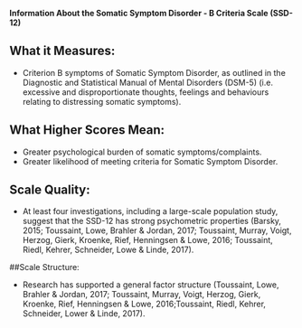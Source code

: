 **Information About the Somatic Symptom Disorder - B Criteria Scale (SSD-12)**

## What it Measures:
* Criterion B symptoms of Somatic Symptom Disorder, as outlined in the Diagnostic and Statistical Manual of Mental Disorders (DSM-5) (i.e. excessive and disproportionate thoughts, feelings and behaviours relating to distressing somatic symptoms). 

## What Higher Scores Mean:
* Greater psychological burden of somatic symptoms/complaints.
* Greater likelihood of meeting criteria for Somatic Symptom Disorder.

## Scale Quality:
* At least four investigations, including a large-scale population study, suggest that the SSD-12 has strong psychometric properties 
(Barsky, 2015; Toussaint, Lowe, Brahler & Jordan, 2017; Toussaint, Murray, Voigt, Herzog, Gierk, Kroenke, Rief, Henningsen & Lowe, 2016;
Toussaint, Riedl, Kehrer, Schneider, Lowe & Linde, 2017).

##Scale Structure:
* Research has supported a general factor structure (Toussaint, Lowe, Brahler & Jordan, 2017; Toussaint, Murray, Voigt, Herzog, Gierk, Kroenke, Rief, Henningsen & Lowe, 2016;Toussaint, Riedl, Kehrer, Schneider, Lower & Linde, 2017). 
